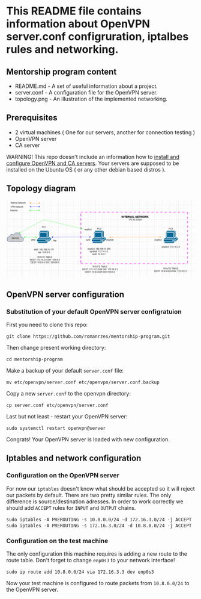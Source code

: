 # This README file contains information about OpenVPN server.conf configruration, iptalbes rules and networking.

## Mentorship program content

* README.md - A set of useful information about a project.
* server.conf - A configuration file for the OpenVPN server.
* topology.png - An illustration of the implemented networking.

## Prerequisites

* 2 virtual machines ( One for our servers, another for connection testing )
* OpenVPN server
* CA server

WARNING! This repo doesn't include an information how to [install and configure OpenVPN and CA servers](https://www.digitalocean.com/community/tutorials/how-to-set-up-an-openvpn-server-on-ubuntu-18-04-ru). Your servers are supposed to be installed on the Ubuntu OS ( or any other debian based distros ).

## Topology diagram

![Topology](topology.png)

## OpenVPN server configuration

### Substitution of your default OpenVPN server configratuion

First you need to clone this repo:

```
git clone https://github.com/romanrzes/mentorship-program.git
```

Then change present working directory:

```
cd mentorship-program
```

Make a backup of your default `server.conf` file:

```
mv etc/openvpn/server.conf etc/openvpn/server.conf.backup
```

Copy a new `server.conf` to the openvpn directory:

```
cp server.conf etc/openvpn/server.conf
```

Last but not least - restart your OpenVPN server:

```
sudo systemctl restart openvpn@server
```

Congrats! Your OpenVPN server is loaded with new configuration.

## Iptables and network configuration

### Configuration on the OpenVPN server

For now our `iptables` doesn't know what should be accepted so it will reject our packets by default. There are two pretty similar rules. The only difference is source/destination adresses. In order to work correctly we should add `ACCEPT` rules for `INPUT` and `OUTPUT` chains.

```
sudo iptables -A PREROUTING -s 10.8.0.0/24 -d 172.16.3.0/24 -j ACCEPT
sudo iptables -A PREROUTING -s 172.16.3.0/24 -d 10.8.0.0/24 -j ACCEPT
```

### Configuration on the test machine

The only configuration this machine requires is adding a new route to the route table. Don't forget to change `enp0s3` to your network interface!

```
sudo ip route add 10.8.0.0/24 via 172.16.3.3 dev enp0s3
```

Now your test machine is configured to route packets from `10.8.0.0/24` to the OpenVPN server.
